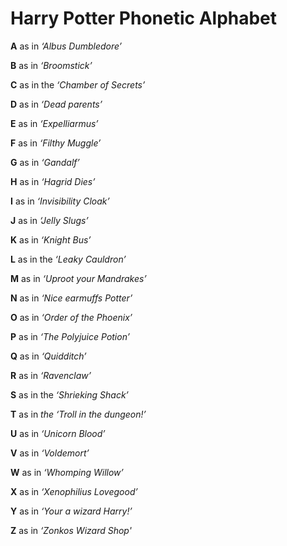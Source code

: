 # Harry Potter Phonetic Alphabet

**A** as in *‘Albus Dumbledore’*

**B** as in *‘Broomstick’*

**C** as in the *‘Chamber of Secrets’*

**D** as in *‘Dead parents’*

**E** as in *‘Expelliarmus’*

**F** as in *‘Filthy Muggle’*

**G** as in *‘Gandalf’*

**H** as in *‘Hagrid Dies’*

**I** as in *‘Invisibility Cloak’*

**J** as in *‘Jelly Slugs’*

**K** as in *‘Knight Bus’*

**L** as in the *‘Leaky Cauldron’*

**M** as in *‘Uproot your Mandrakes’*

**N** as in *‘Nice earmuffs Potter’*

**O** as in *‘Order of the Phoenix’*

**P** as in *‘The Polyjuice Potion’*

**Q** as in *‘Quidditch’*

**R** as in *‘Ravenclaw’*

**S** as in the *‘Shrieking Shack’*

**T** as in *the ‘Troll in the dungeon!’*

**U** as in *‘Unicorn Blood’*

**V** as in *‘Voldemort’*

**W** as in *‘Whomping Willow’*

**X** as in *‘Xenophilius Lovegood’*

**Y** as in *‘Your a wizard Harry!’*

**Z** as in *‘Zonkos Wizard Shop'*
